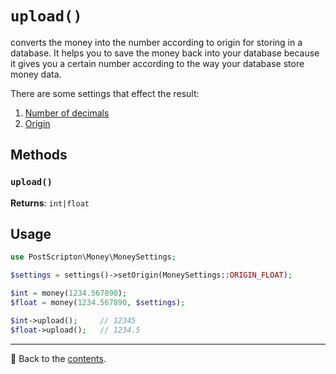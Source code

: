# `upload()`

converts the money into the number according to origin for storing in a database.
It helps you to save the money back into your database because it gives you a certain number according to the way your database store money data.

There are some settings that effect the result:
1. [Number of decimals](/docs/02_settings/decimals.md)
2. [Origin](/docs/02_settings/origin.md)

## Methods

### `upload()`
**Returns**: `int|float`

## Usage

```php
use PostScripton\Money\MoneySettings;

$settings = settings()->setOrigin(MoneySettings::ORIGIN_FLOAT);

$int = money(1234.567890);
$float = money(1234.567890, $settings);

$int->upload();     // 12345
$float->upload();   // 1234.5
```

---

📌 Back to the [contents](/README.md#table-of-contents).
